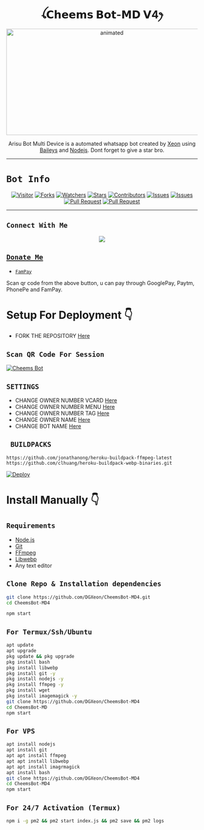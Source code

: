 

<h1 align="center">ꪶ𝗖𝗵𝗲𝗲𝗺𝘀 𝗕𝗼𝘁-𝗠𝗗 𝗩4ꫂ<br></h1>
<p align="center">
<img src="https://camo.githubusercontent.com/494dc5c0af589ccbcc1a810928f3be9fafb25919c6e4cf6fcbc3dbe8619a535d/68747470733a2f2f74656c656772612e70682f66696c652f6365616338633133336332333633643739396630322e6a7067" alt="animated" width="540" height="280" />
</p>

<p align="center">
Arisu Bot Multi Device is a automated whatsapp bot created by <a href="https://github.com/DGXeon" target="_blank">Xeon</a> using <a href="https://github.com/adiwajshing/Baileys" target="_blank">Baileys</a> and <a href="https://github.com/nodejs" target="_blank">Nodejs</a>. Dont forget to give a star bro.
</p>

------

# ```Bot Info```
<p align="center">
<a href="https://visitor-badge.glitch.me/badge?page_id=alvino-prog/C.C-MD"><img title="Visitor" src="https://visitor-badge.glitch.me/badge?page_id=alvino-prog/C.C-MD"></a>
<a href="https://github.com/alvino-prog/C.C-MD/network/members"><img title="Forks" src="https://img.shields.io/github/forks/alvino-prog/C.C-MD?label=Forks&color=blue&style=flat-square"></a>
<a href="https://github.com/alvino-prog/C.C-MD/watchers"><img title="Watchers" src="https://img.shields.io/github/watchers/alvino-prog/C.C-MD?label=Watchers&color=green&style=flat-square"></a>
<a href="https://github.com/alvino-prog/C.C-MD/stargazers"><img title="Stars" src="https://img.shields.io/github/stars/alvino-prog/C.C-MD?label=Stars&color=yellow&style=flat-square"></a>
<a href="https://github.com/alvino-prog/C.C-MD/graphs/contributors"><img title="Contributors" src="https://img.shields.io/github/contributors/alvino-prog/C.C-MD?label=Contributors&color=blue&style=flat-square"></a>
<a href="https://github.com/alvino-prog/C.C-MD/issues"><img title="Issues" src="https://img.shields.io/github/issues/alvino-prog/C.C-MD?label=Issues&color=success&style=flat-square"></a>
<a href="https://github.com/alvino-prog/C.C-MD/issues?q=is%3Aissue+is%3Aclosed"><img title="Issues" src="https://img.shields.io/github/issues-closed/alvino-prog/C.C-MD?label=Issues&color=red&style=flat-square"></a>
<a href="https://github.com/alvino-prog/C.C-MD/pulls"><img title="Pull Request" src="https://img.shields.io/github/issues-pr/alvino-prog/C.C-MD?label=PullRequest&color=success&style=flat-square"></a>
<a href="https://github.com/alvino-prog/C.C-MD/pulls?q=is%3Apr+is%3Aclosed"><img title="Pull Request" src="https://img.shields.io/github/issues-pr-closed/alvino-prog/C.C-MD?label=PullRequest&color=red&style=flat-square"></a>
</p>
<p align='center'>
    </p>

-------

## ```Connect With Me```
<p align="center">
<a href="https://wa.me/6281276242128"><img src="https://img.shields.io/badge/Contact Xeon-25D366?style=for-the-badge&logo=whatsapp&logoColor=white" />
</p>

## ```Donate Me```

- [`FamPay`](https://telegra.ph/file/8737b098fd5702daeb7e0.jpg)

<p align="left">
Scan qr code from the above button, u can pay through GooglePay, Paytm, PhonePe and FamPay.
</p>

# Setup For Deployment 👇

- FORK THE REPOSITORY [Here](https://github.com/DGXeon/CheemsBot-MD4/fork)

## `Scan QR Code For Session`
[![Cheems Bot](https://repl.it/badge/github/quiec/whatsasena)](https://replit.com/@DGXeon/Cheems-Bot-Multi-Device-Qr-Code-Generator?output%20only=1&lite=1#index.js)

## `SETTINGS`

- CHANGE OWNER NUMBER VCARD [Here](https://github.com/DGXeon/CheemsBot-MD4/blob/master/settings.js#L58)
- CHANGE OWNER NUMBER MENU [Here](https://github.com/DGXeon/CheemsBot-MD4/blob/master/settings.js#L65)
- CHANGE OWNER NUMBER TAG [Here](https://github.com/DGXeon/CheemsBot-MD4/blob/master/settings.js#L66)
- CHANGE OWNER NAME [Here](https://github.com/DGXeon/CheemsBot-MD4/blob/master/settings.js#L59)
- CHANGE BOT NAME [Here](https://github.com/DGXeon/CheemsBot-MD4/blob/master/settings.js#L67)

## ` BUILDPACKS`

```
https://github.com/jonathanong/heroku-buildpack-ffmpeg-latest
https://github.com/clhuang/heroku-buildpack-webp-binaries.git
```

[![Deploy](https://www.herokucdn.com/deploy/button.svg)](https://heroku.com/deploy?template=https://github.com/DGXeon/CheemsBot-MD4/)

# Install Manually 👇
## `Requirements`
* [Node.js](https://nodejs.org/en/)
* [Git](https://git-scm.com/downloads)
* [FFmpeg](https://github.com/BtbN/FFmpeg-Builds/releases/download/autobuild-2020-12-08-13-03/ffmpeg-n4.3.1-26-gca55240b8c-win64-gpl-4.3.zip)
* [Libwebp](https://developers.google.com/speed/webp/download)
* Any text editor
## `Clone Repo & Installation dependencies`
```bash
git clone https://github.com/DGXeon/CheemsBot-MD4.git
cd CheemsBot-MD4

npm start
```
## `For Termux/Ssh/Ubuntu`
```bash
apt update
apt upgrade
pkg update && pkg upgrade
pkg install bash
pkg install libwebp
pkg install git -y
pkg install nodejs -y 
pkg install ffmpeg -y 
pkg install wget
pkg install imagemagick -y
git clone https://github.com/DGXeon/CheemsBot-MD4
cd CheemsBot-MD
npm start
```
## `For VPS`
```bash
apt install nodejs 
apt install git 
apt apt install ffmpeg 
apt apt install libwebp 
apt apt install imagrmagick
apt install bash
git clone https://github.com/DGXeon/CheemsBot-MD4
cd CheemsBot-MD4
npm start
```
## `For 24/7 Activation (Termux)`
```bash
npm i -g pm2 && pm2 start index.js && pm2 save && pm2 logs
```
